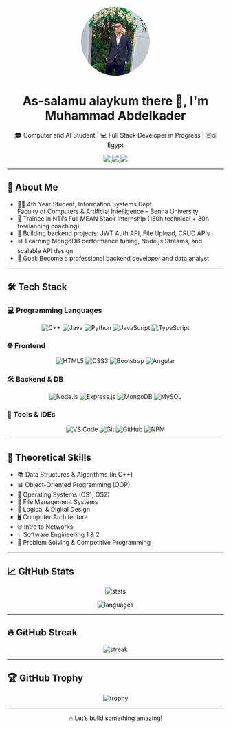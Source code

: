 <p align="center">
  <img src="mohamed.jpg" alt="Profile Photo" width="160" height="160" style="border-radius: 50%;">
</p>


<h1 align="center">As-salamu alaykum there 👋, I'm Muhammad Abdelkader</h1>

<p align="center">
  🎓 Computer and AI Student | 💻 Full Stack Developer in Progress | 🇪🇬 Egypt  
</p>

<p align="center">
  <a href="mailto:moha7med.abdelkader@gmail.com">
    <img src="https://img.shields.io/badge/Gmail-D14836?style=for-the-badge&logo=gmail&logoColor=white" />
  </a>
  <a href="https://www.linkedin.com/in/muhammadabdelkader/" target="_blank">
    <img src="https://img.shields.io/badge/LinkedIn-blue?style=for-the-badge&logo=linkedin&logoColor=white" />
  </a>
  <a href="https://wa.me/201020750519">
    <img src="https://img.shields.io/badge/WhatsApp-25D366?style=for-the-badge&logo=whatsapp&logoColor=white" />
  </a>
</p>

---

## 🚀 About Me

- 👨‍🎓 4th Year Student, Information Systems Dept.  
  Faculty of Computers & Artificial Intelligence – Benha University  
- 🧪 Trainee in NTI’s Full MEAN Stack Internship (180h technical + 30h freelancing coaching)  
- 🔧 Building backend projects: JWT Auth API, File Upload, CRUD APIs  
- 📊 Learning MongoDB performance tuning, Node.js Streams, and scalable API design  
- 🎯 Goal: Become a professional backend developer and data analyst

---

## 🛠️ Tech Stack

### 💻 Programming Languages

<p align="center">
  <img src="https://cdn.jsdelivr.net/gh/devicons/devicon/icons/cplusplus/cplusplus-original.svg" width="40" title="C++"/>
  <img src="https://cdn.jsdelivr.net/gh/devicons/devicon/icons/java/java-original.svg" width="40" title="Java"/>
  <img src="https://cdn.jsdelivr.net/gh/devicons/devicon/icons/python/python-original.svg" width="40" title="Python"/>
  <img src="https://cdn.jsdelivr.net/gh/devicons/devicon/icons/javascript/javascript-original.svg" width="40" title="JavaScript"/>
  <img src="https://cdn.jsdelivr.net/gh/devicons/devicon/icons/typescript/typescript-original.svg" width="40" title="TypeScript"/>
</p>

### 🌐 Frontend

<p align="center">
  <img src="https://cdn.jsdelivr.net/gh/devicons/devicon/icons/html5/html5-original.svg" width="40" title="HTML5"/>
  <img src="https://cdn.jsdelivr.net/gh/devicons/devicon/icons/css3/css3-original.svg" width="40" title="CSS3"/>
  <img src="https://cdn.jsdelivr.net/gh/devicons/devicon/icons/bootstrap/bootstrap-original.svg" width="40" title="Bootstrap"/>
  <img src="https://cdn.jsdelivr.net/gh/devicons/devicon/icons/angularjs/angularjs-original.svg" width="40" title="Angular"/>
</p>

### 🛠 Backend & DB

<p align="center">
  <img src="https://cdn.jsdelivr.net/gh/devicons/devicon/icons/nodejs/nodejs-original.svg" width="40" title="Node.js"/>
  <img src="https://cdn.jsdelivr.net/gh/devicons/devicon/icons/express/express-original.svg" width="40" title="Express.js"/>
  <img src="https://cdn.jsdelivr.net/gh/devicons/devicon/icons/mongodb/mongodb-original.svg" width="40" title="MongoDB"/>
  <img src="https://cdn.jsdelivr.net/gh/devicons/devicon/icons/mysql/mysql-original.svg" width="40" title="MySQL"/>
</p>

### 🔧 Tools & IDEs

<p align="center">
  <img src="https://cdn.jsdelivr.net/gh/devicons/devicon/icons/vscode/vscode-original.svg" width="40" title="VS Code"/>
  <img src="https://cdn.jsdelivr.net/gh/devicons/devicon/icons/git/git-original.svg" width="40" title="Git"/>
  <img src="https://cdn.jsdelivr.net/gh/devicons/devicon/icons/github/github-original.svg" width="40" title="GitHub"/>
  <img src="https://cdn.jsdelivr.net/gh/devicons/devicon/icons/npm/npm-original-wordmark.svg" width="40" title="NPM"/>
</p>

---

## 🧠 Theoretical Skills

- 📚 Data Structures & Algorithms (in C++)
- 📊 Object-Oriented Programming (OOP)
- 🧵 Operating Systems (OS1, OS2)
- 💾 File Management Systems
- 🧮 Logical & Digital Design
- 🖥️ Computer Architecture
- 🌐 Intro to Networks
- 💡 Software Engineering 1 & 2
- 🧠 Problem Solving & Competitive Programming

---

## 📈 GitHub Stats

<p align="center">
  <img src="https://github-readme-stats.vercel.app/api?username=MuhammadAbdelkader&show_icons=true&theme=radical" alt="stats"/>
</p>

<p align="center">
  <img src="https://github-readme-stats.vercel.app/api/top-langs/?username=MuhammadAbdelkader&layout=compact&theme=radical" alt="languages"/>
</p>

---

## 🔥 GitHub Streak

<p align="center">
  <img src="https://github-readme-streak-stats.herokuapp.com/?user=MuhammadAbdelkader&theme=tokyonight" alt="streak"/>
</p>

---

## 🏆 GitHub Trophy

<p align="center">
  <img src="https://github-profile-trophy.vercel.app/?username=MuhammadAbdelkader&theme=dracula" alt="trophy"/>
</p>

---

<p align="center">🔥 Let’s build something amazing!</p>
